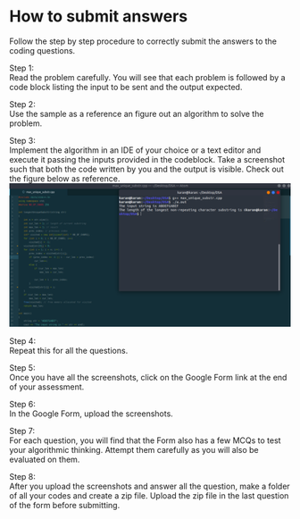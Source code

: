 # How to submit answers

Follow the step by step procedure to correctly submit the answers to the coding questions.

Step 1:<br>
Read the problem carefully. You will see that each problem is followed by a code block listing the input to be sent and the output expected.<br>

Step 2:<br>
Use the sample as a reference an figure out an algorithm to solve the problem.<br>

Step 3:<br>
Implement the algorithm in an IDE of your choice or a text editor and execute it passing the inputs provided in the codeblock. Take a screenshot such that both the code written by you and the output is visible. Check out the figure below as reference.<br>
![](img/submission.png)<br>

Step 4:<br>
Repeat this for all the questions.

Step 5:<br>
Once you have all the screenshots, click on the Google Form link at the end of your assessment.

Step 6:<br>
In the Google Form, upload the screenshots.

Step 7:<br>
For each question, you will find that the Form also has a few MCQs to test your algorithmic thinking. Attempt them carefully as you will also be evaluated on them.

Step 8:<br>
After you upload the screenshots and answer all the question, make a folder of all your codes and create a zip file. Upload the zip file in the last question of the form before submitting.
